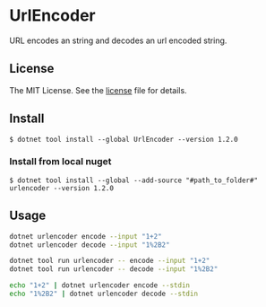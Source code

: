 # UrlEncoder

URL encodes an string and decodes an url encoded string.

## License

The MIT License. See the [license](https://github.com/markusblasek/dotnettool.urlencoder/blob/main/LICENSE) file for details.

## Install
`$ dotnet tool install --global UrlEncoder --version 1.2.0`

### Install from local nuget
`$ dotnet tool install --global --add-source "#path_to_folder#" urlencoder --version 1.2.0`

## Usage
```bash
dotnet urlencoder encode --input "1+2"
dotnet urlencoder decode --input "1%2B2"

dotnet tool run urlencoder -- encode --input "1+2"
dotnet tool run urlencoder -- decode --input "1%2B2"

echo "1+2" | dotnet urlencoder encode --stdin
echo "1%2B2" | dotnet urlencoder decode --stdin
```